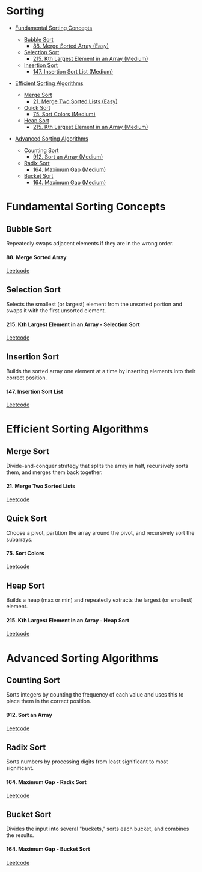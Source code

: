 # Sorting
<!-- GFM-TOC -->
* [Fundamental Sorting Concepts](#Fundamental-Sorting-Concepts)
    * [Bubble Sort](#Bubble-Sort)
      * [88. Merge Sorted Array (Easy)](#88-Merge-Sorted-Array)
    * [Selection Sort](#Selection-Sort)
        * [215. Kth Largest Element in an Array (Medium)](#215-Kth-Largest-Element-in-an-Array---Selection-Sort)
    * [Insertion Sort](#Insertion-Sort)
        * [147. Insertion Sort List (Medium)](#147-Insertion-Sort-List)   
         
* [Efficient Sorting Algorithms](#Efficient-Sorting-Algorithms)
    * [Merge Sort](#Merge-Sort)
      * [21. Merge Two Sorted Lists (Easy)](#21-Merge-Two-Sorted-Lists)
    * [Quick Sort](#Quick-Sort)
        * [75. Sort Colors (Medium)](#75-Sort-Colors)
    * [Heap Sort](#Heap-Sort)
        * [215. Kth Largest Element in an Array (Medium)](#215-Kth-Largest-Element-in-an-Array---Heap-Sort)
     
* [Advanced Sorting Algorithms](#Advanced-Sorting-Algorithms)
    * [Counting Sort](#Counting-Sort)
      * [912. Sort an Array (Medium)](#912-Sort-an-Array)
    * [Radix Sort](#Radix-Sort)
        * [164. Maximum Gap (Medium)](#164-Maximum-Gap---Radix-Sort)
    * [Bucket Sort](#Bucket-Sort)
        * [164. Maximum Gap (Medium)](#164-Maximum-Gap---Bucket-Sort)   

# Fundamental Sorting Concepts

## Bubble Sort

Repeatedly swaps adjacent elements if they are in the wrong order.

#### 88. Merge Sorted Array

[Leetcode](https://leetcode.com/problems/merge-sorted-array/description/)

## Selection Sort

Selects the smallest (or largest) element from the unsorted portion and swaps it with the first unsorted element.

#### 215. Kth Largest Element in an Array - Selection Sort

[Leetcode](https://leetcode.com/problems/kth-largest-element-in-an-array/description/)

## Insertion Sort

Builds the sorted array one element at a time by inserting elements into their correct position.

#### 147. Insertion Sort List

[Leetcode](https://leetcode.com/problems/insertion-sort-list/description/)

# Efficient Sorting Algorithms

## Merge Sort

Divide-and-conquer strategy that splits the array in half, recursively sorts them, and merges them back together.

#### 21. Merge Two Sorted Lists

[Leetcode](https://leetcode.com/problems/merge-two-sorted-lists/description/)

## Quick Sort

Choose a pivot, partition the array around the pivot, and recursively sort the subarrays.

#### 75. Sort Colors

[Leetcode](https://leetcode.com/problems/sort-colors/description/)

## Heap Sort

Builds a heap (max or min) and repeatedly extracts the largest (or smallest) element.

#### 215. Kth Largest Element in an Array - Heap Sort

[Leetcode](https://leetcode.com/problems/kth-largest-element-in-an-array/description/)

# Advanced Sorting Algorithms

## Counting Sort

Sorts integers by counting the frequency of each value and uses this to place them in the correct position.

#### 912. Sort an Array

[Leetcode](https://leetcode.com/problems/sort-an-array/description/)

## Radix Sort

Sorts numbers by processing digits from least significant to most significant.

#### 164. Maximum Gap - Radix Sort

[Leetcode](https://leetcode.com/problems/maximum-gap/description/)

## Bucket Sort

Divides the input into several "buckets," sorts each bucket, and combines the results.

#### 164. Maximum Gap - Bucket Sort

[Leetcode](https://leetcode.com/problems/maximum-gap/description/)
